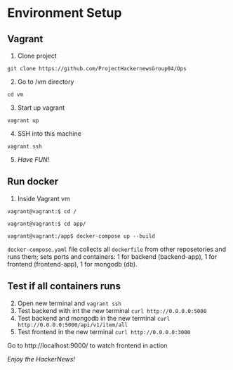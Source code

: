 # Environment Setup

## Vagrant

1. Clone project

``` git clone https://github.com/ProjectHackernewsGroup04/Ops ```

2. Go to /vm directory

``` cd vm ```

3. Start up vagrant

``` vagrant up ```

4. SSH into this machine

``` vagrant ssh ```

5. _Have FUN!_

## Run docker 

1. Inside Vagrant vm

```vagrant@vagrant:$ cd / ```

```vagrant@vagrant:$ cd app/ ```

```vagrant@vagrant:/app$ docker-compose up --build```

`docker-compose.yaml` file collects all `dockerfile` from other reposetories and runs them; sets ports and containers:
1 for backend (backend-app), 1 for frontend (frontend-app), 1 for mongodb (db).

## Test if all containers runs

2. Open new terminal and `vagrant ssh`
3. Test backend with int the new terminal `curl http://0.0.0.0:5000`
4. Test backend and mongodb in the new terminal `curl http://0.0.0.0:5000/api/v1/item/all`
5. Test frontend in the new terminal `curl http://0.0.0.0:3000`

Go to http://localhost:9000/ to watch frontend in action

_Enjoy the HackerNews!_

